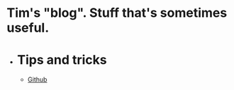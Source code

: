 
# Tim's "blog". Stuff that's sometimes useful.
 - # Tips and tricks
	 - [Github](tricks_github.md)
